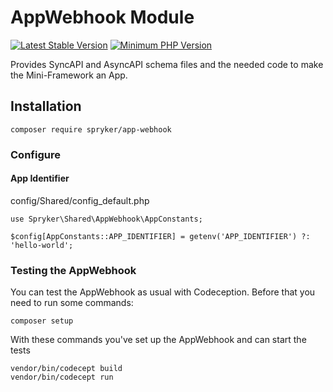 # AppWebhook Module
[![Latest Stable Version](https://poser.pugx.org/spryker/app-webhook/v/stable.svg)](https://packagist.org/packages/spryker/app-webhook)
[![Minimum PHP Version](https://img.shields.io/badge/php-%3E%3D%208.1-8892BF.svg)](https://php.net/)

Provides SyncAPI and AsyncAPI schema files and the needed code to make the Mini-Framework an App.

## Installation

```
composer require spryker/app-webhook
```

### Configure

#### App Identifier

config/Shared/config_default.php

```
use Spryker\Shared\AppWebhook\AppConstants;

$config[AppConstants::APP_IDENTIFIER] = getenv('APP_IDENTIFIER') ?: 'hello-world';
```

### Testing the AppWebhook

You can test the AppWebhook as usual with Codeception. Before that you need to run some commands:

```
composer setup
```

With these commands you've set up the AppWebhook and can start the tests

```
vendor/bin/codecept build
vendor/bin/codecept run
```
